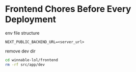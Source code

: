 # Frontend Chores Before Every Deployment  
env file structure
```
NEXT_PUBLIC_BACKEND_URL=<server_url>
```

remove dev dir
```bash
cd winnable-lol/frontend
rm -rf src/app/dev
```